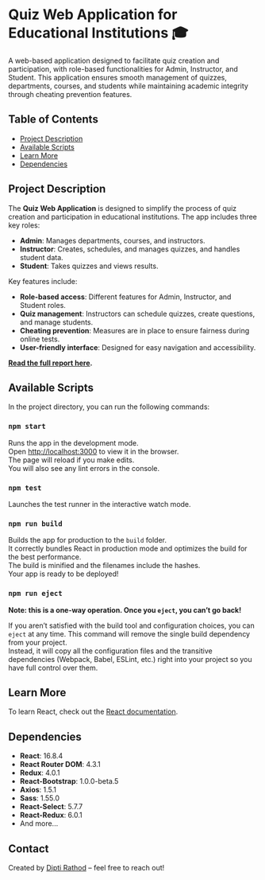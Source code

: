 # Quiz Web Application for Educational Institutions 🎓

A web-based application designed to facilitate quiz creation and participation, with role-based functionalities for Admin, Instructor, and Student. This application ensures smooth management of quizzes, departments, courses, and students while maintaining academic integrity through cheating prevention features.

## Table of Contents
- [Project Description](#project-description)
- [Available Scripts](#available-scripts)
- [Learn More](#learn-more)
- [Dependencies](#dependencies)

## Project Description

The **Quiz Web Application** is designed to simplify the process of quiz creation and participation in educational institutions. The app includes three key roles:
- **Admin**: Manages departments, courses, and instructors.
- **Instructor**: Creates, schedules, and manages quizzes, and handles student data.
- **Student**: Takes quizzes and views results.

Key features include:
- **Role-based access**: Different features for Admin, Instructor, and Student roles.
- **Quiz management**: Instructors can schedule quizzes, create questions, and manage students.
- **Cheating prevention**: Measures are in place to ensure fairness during online tests.
- **User-friendly interface**: Designed for easy navigation and accessibility.

**[Read the full report here](https://scholarworks.lib.csusb.edu/etd/1818/).**

## Available Scripts

In the project directory, you can run the following commands:

### `npm start`

Runs the app in the development mode.  
Open [http://localhost:3000](http://localhost:3000) to view it in the browser.  
The page will reload if you make edits.  
You will also see any lint errors in the console.

### `npm test`

Launches the test runner in the interactive watch mode.

### `npm run build`

Builds the app for production to the `build` folder.  
It correctly bundles React in production mode and optimizes the build for the best performance.  
The build is minified and the filenames include the hashes.  
Your app is ready to be deployed!

### `npm run eject`

**Note: this is a one-way operation. Once you `eject`, you can’t go back!**

If you aren’t satisfied with the build tool and configuration choices, you can `eject` at any time. This command will remove the single build dependency from your project.  
Instead, it will copy all the configuration files and the transitive dependencies (Webpack, Babel, ESLint, etc.) right into your project so you have full control over them.

## Learn More

To learn React, check out the [React documentation](https://reactjs.org/).

## Dependencies

- **React**: 16.8.4
- **React Router DOM**: 4.3.1
- **Redux**: 4.0.1
- **React-Bootstrap**: 1.0.0-beta.5
- **Axios**: 1.5.1
- **Sass**: 1.55.0
- **React-Select**: 5.7.7
- **React-Redux**: 6.0.1
- And more...


## Contact

Created by [Dipti Rathod](https://github.com/dipti160) – feel free to reach out!
